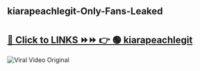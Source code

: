 
 ## kiarapeachlegit-Only-Fans-Leaked

# <h2><a href="https://clipsfans.com/kiarapeachlegit&ref=git">🔗 Click to LINKS ⏩⏩ 👉 🟢 kiarapeachlegit </a></h2>

<a href="https://clipsfans.com/kiarapeachlegit&ref=git" rel="nofollow" data-target="animated-image.originalLink"><img src="https://i.ibb.co.com/xMMVF88/686577567.gif" alt="Viral Video Original" style="max-width: 100%; display: inline-block;" data-target="animated-image.originalImage"></a>
